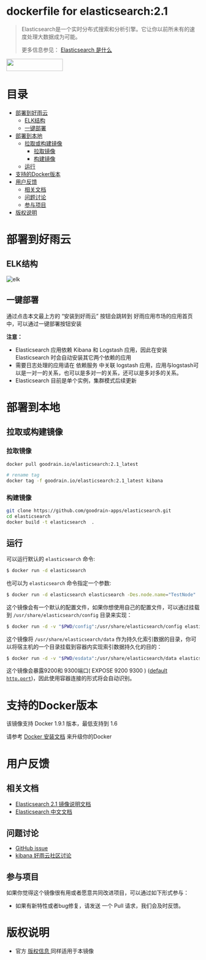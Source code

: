 # dockerfile for elasticsearch:2.1


> Elasticsearch是一个实时分布式搜索和分析引擎。它让你以前所未有的速度处理大数据成为可能。
>
> 更多信息参见： [Elasticsearch 是什么](http://es.xiaoleilu.com/010_Intro/05_What_is_it.html)

<a href="http://app.goodrain.com/app/19/" target="_blank" ><img src="http://www.goodrain.com/images/deploy/button_16012601.png" width="147" height="32"></img></a>


# 目录
- [部署到好雨云](#部署到好雨云)
	- [ELK结构](#ELK结构)
	- [一键部署](#一键部署)
- [部署到本地](#部署到本地)
	- [拉取或构建镜像](#拉取或构建镜像)
		- [拉取镜像](#拉取镜像)
		- [构建镜像](#构建镜像)
	- [运行](#运行)
- [支持的Docker版本](#支持的Docker版本)
- [用户反馈](#用户反馈)
	- [相关文档](#相关文档)
	- [问题讨论](#问题讨论)
	- [参与项目](#参与项目)
- [版权说明](#版权说明)

# 部署到好雨云
## ELK结构
![elk](https://github.com/goodrain-apps/logstash/blob/master/2.1/img/elk_dockerfile.png)

## 一键部署
通过点击本文最上方的 “安装到好雨云” 按钮会跳转到 好雨应用市场的应用首页中，可以通过一键部署按钮安装

**注意：**

- Elasticsearch 应用依赖 Kibana 和 Logstash 应用，因此在安装 Elasticsearch 时会自动安装其它两个依赖的应用
- 需要日志处理的应用请在 依赖服务 中关联 logstash 应用，应用与logstash可以是一对一的关系，也可以是多对一的关系，还可以是多对多的关系。
- Elasticsearch 目前是单个实例，集群模式后续更新


# 部署到本地
## 拉取或构建镜像
### 拉取镜像
```bash
docker pull goodrain.io/elasticsearch:2.1_latest

# rename tag
docker tag -f goodrain.io/elasticsearch:2.1_latest kibana
```
### 构建镜像
```bash
git clone https://github.com/goodrain-apps/elasticsearch.git
cd elasticsearch
docker build -t elasticsearch  .
```
## 运行
可以运行默认的 `elasticsearch` 命令:
```bash
$ docker run -d elasticsearch
```


也可以为 `elasticsearch` 命令指定一个参数:

```bash
$ docker run -d elasticsearch elasticsearch -Des.node.name="TestNode"
```

这个镜像会有一个默认的配置文件，如果你想使用自己的配置文件，可以通过挂载到 `/usr/share/elasticsearch/config` 目录来实现：

```bash
$ docker run -d -v "$PWD/config":/usr/share/elasticsearch/config elasticsearch
```

这个镜像将 `/usr/share/elasticsearch/data` 作为持久化索引数据的目录，你可以将宿主机的一个目录挂载到容器内实现索引数据持久化的目的：

```bash
$ docker run -d -v "$PWD/esdata":/usr/share/elasticsearch/data elasticsearch
```

这个镜像会暴露9200和 9300端口( EXPOSE 9200 9300 ) ([default `http.port`](http://www.elastic.co/guide/en/elasticsearch/reference/1.5/modules-http.html))，因此使用容器连接的形式将会自动识别。

# 支持的Docker版本
该镜像支持  Docker 1.9.1 版本，最低支持到 1.6

请参考 [ Docker 安装文档](https://docs.docker.com/installation/) 来升级你的Docker

# 用户反馈
## 相关文档

- [Elasticsearch 2.1 镜像说明文档](https://github.com/goodrain-apps/elasticsearch/blob/master/README.md)
- [Elasticsearch 中文文档](https://www.gitbook.com/book/looly/elasticsearch-the-definitive-guide-cn)


## 问题讨论
- [GitHub issue](https://github.com/goodrain-apps/elasticsearch/issues)
- [kibana 好雨云社区讨论](http://t.goodrain.com/t/elasticsearch/124)

## 参与项目
如果你觉得这个镜像很有用或者愿意共同改进项目，可以通过如下形式参与：

- 如果有新特性或者bug修复，请发送 一个 Pull 请求，我们会及时反馈。

# 版权说明

- 官方 [ 版权信息 ](https://github.com/elasticsearch/elasticsearch/blob/66b5ed86f7adede8102cd4d979b9f4924e5bd837/LICENSE.txt) 同样适用于本镜像
